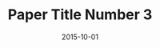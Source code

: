 ---
title: "Paper Title Number 3"
collection: publications
category: manuscripts
permalink: /publication/2015-10-01-paper-title-number-3
excerpt: 'This paper is about the number 3. The number 4 is left for future work.'
date: 2015-10-01
venue: 'Journal 1'
paperurl: 'https://arthurwduart.github.io/arthur-duarte.github.io/files/artigo_infarto.pdf'
citation: 'Your Name, You. (2015). &quot;Paper Title Number 3.&quot; <i>Journal 1</i>. 1(3).'
---
